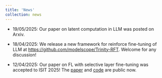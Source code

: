 ```yaml
---
title: 'News'
collection: news
---
```


- 19/05/2025: Our paper on latent computation in LLM was posted on Arxiv.

- 18/04/2025: We release a new framework for reinforce fine-tuning of LLM at https://github.com/modelscope/Trinity-RFT. Welcome for any discussion!

- 12/04/2025: Our paper on FL with selective layer fine-tuning was accepted to ISIT 2025! The [paper](https://arxiv.org/abs/2408.15600) and [code](https://github.com/hiyuchang/fed_sel_tune) are public now.